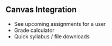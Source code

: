 ## Canvas Integration

-   See upcoming assignments for a user
-   Grade calculator
-   Quick syllabus / file downloads
